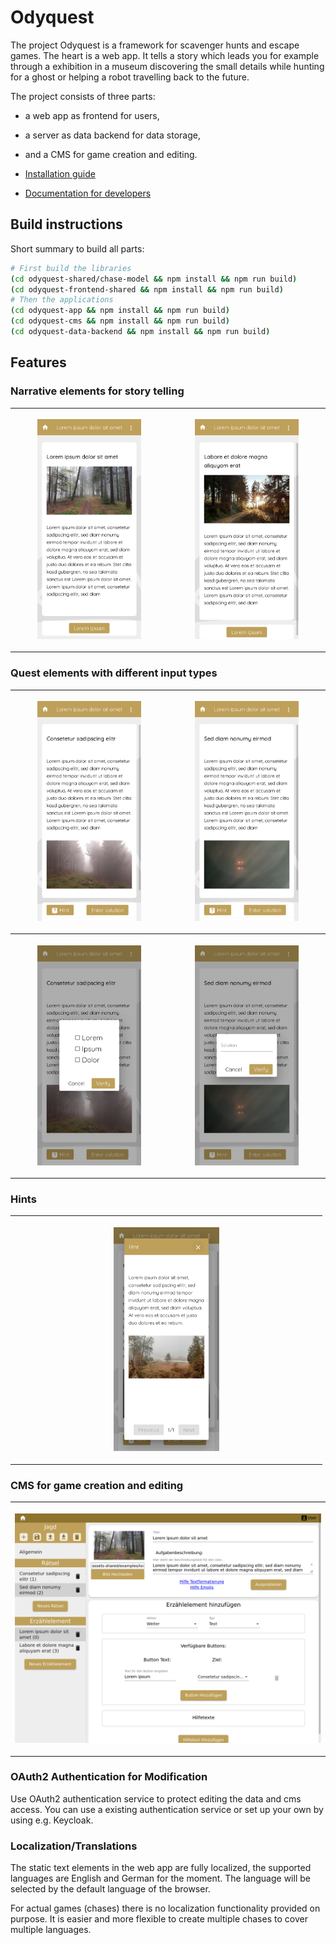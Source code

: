 # Odyquest

The project Odyquest is a framework for scavenger hunts and escape games.
The heart is a web app.
It tells a story which leads you for example through a exhibition in a museum discovering the small details
while hunting for a ghost or helping a robot travelling back to the future.

The project consists of three parts:

* a web app as frontend for users,
* a server as data backend for data storage,
* and a CMS for game creation and editing.

* [Installation guide](documentation/installation.md)
* [Documentation for developers](documentation/development.md)

## Build instructions

Short summary to build all parts:
```bash
# First build the libraries
(cd odyquest-shared/chase-model && npm install && npm run build)
(cd odyquest-frontend-shared && npm install && npm run build)
# Then the applications
(cd odyquest-app && npm install && npm run build)
(cd odyquest-cms && npm install && npm run build)
(cd odyquest-data-backend && npm install && npm run build)
```

## Features

### Narrative elements for story telling

<table>
  <tr>
    <th width="50%">
      <p><img width="70%" src="./documentation/screenshots/narrative1.png" /></p>
    </th>
    <th width="50%">
      <p><img width="70%" src="./documentation/screenshots/narrative2.png" /></p>
    </th>
  </tr>
</table>

### Quest elements with different input types

<table>
  <tr>
    <th width="50%">
      <p><img width="70%" src="./documentation/screenshots/quest1.png" /></p>
    </th>
    <th width="50%">
      <p><img width="70%" src="./documentation/screenshots/quest2.png" /></p>
    </th>
  </tr>
  <tr>
    <th width="50%">
      <p><img width="70%" src="./documentation/screenshots/multiple-choice.png" /></p>
    </th>
    <th width="50%">
      <p><img width="70%" src="./documentation/screenshots/text-input.png" /></p>
    </th>
  </tr>
</table>

### Hints

<table>
  <tr>
    <th width="100%">
      <p><img width="35%" src="./documentation/screenshots/help1.png" /></p>
    </th>
  </tr>
</table>

### CMS for game creation and editing

<table>
  <tr>
    <th width="100%">
      <p><img src="./documentation/screenshots/cms1.png"></p>
    </th>
  </tr>
</table>

### OAuth2 Authentication for Modification

Use OAuth2 authentication service to protect editing the data and cms access.
You can use a existing authentication service or set up your own by using e.g. Keycloak.

### Localization/Translations

The static text elements in the web app are fully localized, the supported languages are English and German for the moment.
The language will be selected by the default language of the browser.

For actual games (chases) there is no localization functionality provided on purpose.
It is easier and more flexible to create multiple chases to cover multiple languages.


